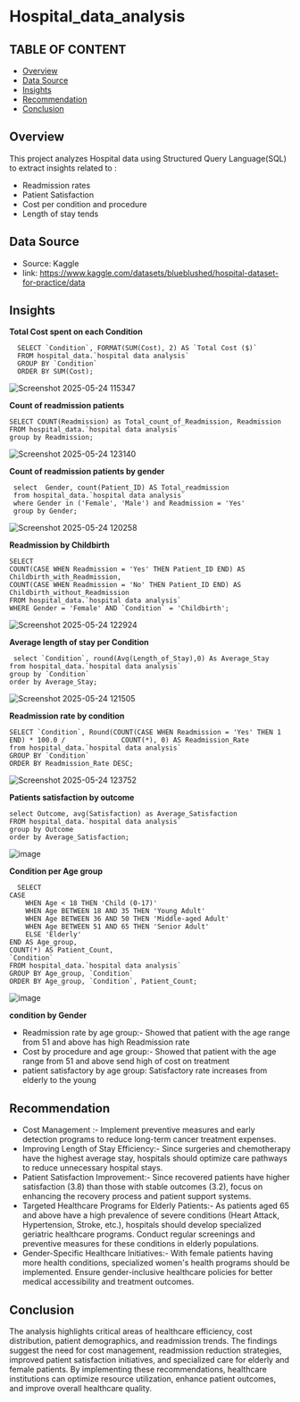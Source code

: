 # Hospital_data_analysis

## TABLE OF CONTENT
- [Overview](#overview)  
- [Data Source](#data-source)  
- [Insights](#insights) 
- [Recommendation](#recommendation)
- [Conclusion](#conclusion) 

## Overview
This project analyzes Hospital data using Structured Query Language(SQL) to extract insights related to :
- Readmission rates
- Patient Satisfaction
- Cost per condition and procedure
- Length of stay tends

## Data Source
- Source: Kaggle
- link: https://www.kaggle.com/datasets/blueblushed/hospital-dataset-for-practice/data
  
## Insights
  **Total Cost spent on each Condition**
  
      SELECT `Condition`, FORMAT(SUM(Cost), 2) AS `Total Cost ($)`
      FROM hospital_data.`hospital data analysis`
      GROUP BY `Condition`
      ORDER BY SUM(Cost);
      
![Screenshot 2025-05-24 115347](https://github.com/user-attachments/assets/e8aeaa46-85e6-466e-a4a8-fcbdddeea5a3)

**Count of readmission patients** 

    SELECT COUNT(Readmission) as Total_count_of_Readmission, Readmission 
    FROM hospital_data.`hospital data analysis` 
    group by Readmission;

![Screenshot 2025-05-24 123140](https://github.com/user-attachments/assets/2b8aa589-62e5-4632-8640-9c51f0d6531a)


**Count of readmission patients by gender**

     select  Gender, count(Patient_ID) AS Total_readmission
     from hospital_data.`hospital data analysis` 
     where Gender in ('Female', 'Male') and Readmission = 'Yes' 
     group by Gender;

![Screenshot 2025-05-24 120258](https://github.com/user-attachments/assets/9ff0d008-d3af-4736-826d-8d8b1b57c563)


**Readmission by Childbirth**

    SELECT 
    COUNT(CASE WHEN Readmission = 'Yes' THEN Patient_ID END) AS Childbirth_with_Readmission,
    COUNT(CASE WHEN Readmission = 'No' THEN Patient_ID END) AS Childbirth_without_Readmission
    FROM hospital_data.`hospital data analysis` 
    WHERE Gender = 'Female' AND `Condition` = 'Childbirth';
    
![Screenshot 2025-05-24 122924](https://github.com/user-attachments/assets/fc6538a8-37f2-4d97-8336-b344a2444e20)

    

 **Average length of stay per Condition**
 
     select `Condition`, round(Avg(Length_of_Stay),0) As Average_Stay 
    from hospital_data.`hospital data analysis` 
    group by `Condition`
    order by Average_Stay;

![Screenshot 2025-05-24 121505](https://github.com/user-attachments/assets/a6e328d7-68d0-48ec-afc6-f4274ed38dab)


**Readmission rate by condition**

    SELECT `Condition`, Round(COUNT(CASE WHEN Readmission = 'Yes' THEN 1 END) * 100.0 /              COUNT(*), 0) AS Readmission_Rate
    from hospital_data.`hospital data analysis`
    GROUP BY `Condition`
    ORDER BY Readmission_Rate DESC;
    
![Screenshot 2025-05-24 123752](https://github.com/user-attachments/assets/f998459b-bbd5-4c0b-9e6b-d173a612e7a9)

**Patients satisfaction by outcome** 

    select Outcome, avg(Satisfaction) as Average_Satisfaction 
    FROM hospital_data.`hospital data analysis` 
    group by Outcome
    order by Average_Satisfaction;

![image](https://github.com/user-attachments/assets/d4e7e141-7f11-4553-a0c5-1b3f63857021)

**Condition per Age group**

      SELECT 
    CASE 
        WHEN Age < 18 THEN 'Child (0-17)'
        WHEN Age BETWEEN 18 AND 35 THEN 'Young Adult'
        WHEN Age BETWEEN 36 AND 50 THEN 'Middle-aged Adult'
        WHEN Age BETWEEN 51 AND 65 THEN 'Senior Adult'
        ELSE 'Elderly'
    END AS Age_group, 
    COUNT(*) AS Patient_Count,
	`Condition`
    FROM hospital_data.`hospital data analysis`
    GROUP BY Age_group, `Condition`
    ORDER BY Age_group, `Condition`, Patient_Count;

![image](https://github.com/user-attachments/assets/53309999-56ab-4640-aefb-53d71f367fbd)

**condition by Gender**
-   Readmission rate by age group:- Showed that patient with the age range from 51 and above has high Readmission rate
-   Cost by procedure and age group:- Showed that patient with the age range from 51 and above send high of cost on treatment
 -   patient satisfactory by age group: Satisfactory rate increases from elderly to the young
## Recommendation
- Cost Management :- Implement preventive measures and early detection programs to reduce long-term cancer treatment expenses.
- Improving Length of Stay Efficiency:- Since surgeries and chemotherapy have the highest average stay, hospitals should optimize care pathways to reduce unnecessary hospital stays.
- Patient Satisfaction Improvement:- Since recovered patients have higher satisfaction (3.8) than those with stable outcomes (3.2), focus on enhancing the recovery process and patient support systems.
- Targeted Healthcare Programs for Elderly Patients:- As patients aged 65 and above have a high prevalence of severe conditions (Heart Attack, Hypertension, Stroke, etc.), hospitals should develop specialized geriatric healthcare programs.
Conduct regular screenings and preventive measures for these conditions in elderly populations.
- Gender-Specific Healthcare Initiatives:- With female patients having more health conditions, specialized women's health programs should be implemented.
Ensure gender-inclusive healthcare policies for better medical accessibility and treatment outcomes.
## Conclusion
The analysis highlights critical areas of healthcare efficiency, cost distribution, patient demographics, and readmission trends. The findings suggest the need for cost management, readmission reduction strategies, improved patient satisfaction initiatives, and specialized care for elderly and female patients. By implementing these recommendations, healthcare institutions can optimize resource utilization, enhance patient outcomes, and improve overall healthcare quality.
